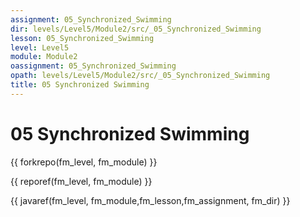```yaml
---
assignment: 05_Synchronized_Swimming
dir: levels/Level5/Module2/src/_05_Synchronized_Swimming
lesson: 05_Synchronized_Swimming
level: Level5
module: Module2
oassignment: 05_Synchronized_Swimming
opath: levels/Level5/Module2/src/_05_Synchronized_Swimming
title: 05 Synchronized Swimming
---
```

# 05 Synchronized Swimming

{{ forkrepo(fm_level, fm_module) }}

{{ reporef(fm_level, fm_module) }}




{{ javaref(fm_level, fm_module,fm_lesson,fm_assignment, fm_dir) }}


